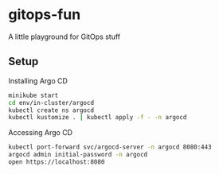 # gitops-fun

A little playground for GitOps stuff

## Setup

Installing Argo CD

```bash
minikube start
cd env/in-cluster/argocd
kubectl create ns argocd
kubectl kustomize . | kubectl apply -f - -n argocd
```

Accessing Argo CD

```bash
kubectl port-forward svc/argocd-server -n argocd 8080:443
argocd admin initial-password -n argocd
open https://localhost:8080
```
